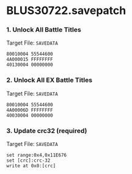# BLUS30722.savepatch

### 1. Unlock All Battle Titles

Target File: `SAVEDATA`

```
80010004 55544600
4A000015 FFFFFFFF
40130004 00000000
```

### 2. Unlock All EX Battle Titles

Target File: `SAVEDATA`

```
80010004 55544600
4A00006D FFFFFFFF
40030004 00000000
```

### 3. Update crc32 (required)

Target File: `SAVEDATA`

```
set range:0x4,0x11E676
set [crc]:crc-32
write at 0x0:[crc]
```

